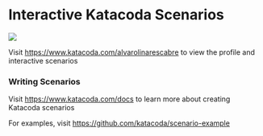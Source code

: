 # Interactive Katacoda Scenarios

[![](http://shields.katacoda.com/katacoda/alvarolinarescabre/count.svg)](https://www.katacoda.com/alvarolinarescabre "Get your profile on Katacoda.com")

Visit https://www.katacoda.com/alvarolinarescabre to view the profile and interactive scenarios

### Writing Scenarios
Visit https://www.katacoda.com/docs to learn more about creating Katacoda scenarios

For examples, visit https://github.com/katacoda/scenario-example
